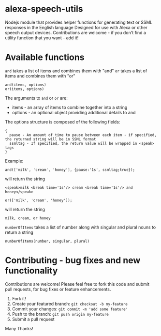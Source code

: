 # alexa-speech-utils
Nodejs module that provides helper functions for generating text or SSML responses in the English language
Designed for use with Alexa or other speech output devices.  Contributions are welcome - if you don't find
a utility function that you want - add it!

# Available functions

`and` takes a list of items and combines them with "and"
`or` takes a list of items and combines them with "or"

```
and(items, options)
or(items, options)
```

The arguments to `and` or `or` are:

 * items - an array of items to combine together into a string
 * options - an optional object providing additional details to and
 
The options structure is composed of the following fields:

```
{
  pause - An amount of time to pause between each item - if specified, the returned string will be in SSML format
  ssmltag - If specified, the return value will be wrapped in <speak> tags
}
```

Example:

```
and(['milk', 'cream', 'honey'], {pause:'1s', ssmltag;true});
```

will return the string

```
<speak>milk <break time='1s'/> cream <break time='1s'/> and honey</speak>
```

```
or(['milk', 'cream', 'honey']);
```

will return the string

```
milk, cream, or honey
```

`numberOfItems` takes a list of number along with singular and plural nouns to return a string

```
numberOfItems(number, singular, plural)
```

# Contributing - bug fixes and new functionality

Contributions are welcome!  Please feel free to fork this code and submit pull requests, for bug fixes or feature enhancements.

 1. Fork it!
 2. Create your featured branch: `git checkout -b my-feature`
 3. Commit your changes: `git commit -m 'add some feature'`
 4. Push to the branch: `git push origin my-feature`
 5. Submit a pull request

Many Thanks!
